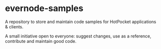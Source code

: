 # evernode-samples

A repository to store and maintain code samples for HotPocket applications & clients.

A small initiative open to everyone: suggest changes, use as a reference, contribute and maintain good code.
